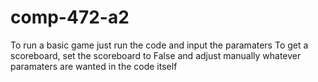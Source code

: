 # comp-472-a2

To run a basic game just run the code and input the paramaters 
To get a scoreboard, set the scoreboard to False and adjust manually whatever paramaters are wanted in the code itself
